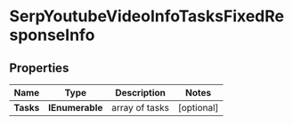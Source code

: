 # SerpYoutubeVideoInfoTasksFixedResponseInfo


## Properties

| Name | Type | Description | Notes |
|------------ | ------------- | ------------- | -------------|
**Tasks** | **IEnumerable<SerpYoutubeVideoInfoTasksFixedTaskInfo>** | array of tasks |[optional]|